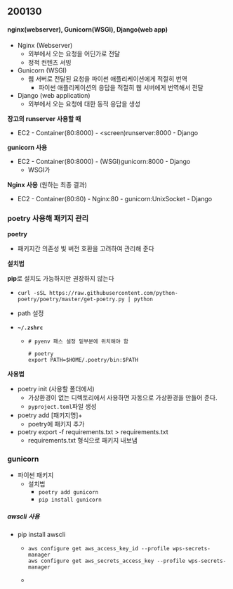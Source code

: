 ## 200130



#### nginx(webserver), Gunicorn(WSGI), Django(web app)

- Nginx (Webserver)
  - 외부에서 오는 요청을 어딘가로 전달
  - 정적 컨텐츠 서빙 
- Gunicorn (WSGI)
  - 웹 서버로 전달된 요청을 파이썬 애플리케이션에게 적절히 번역
    - 파이썬 애플리케이션의 응답을 적절히 웹 서버에게 번역해서 전달
- Django (web application)
  - 외부에서 오는 요청에 대한 동적 응답을 생성

**장고의 runserver 사용할 때**

- EC2 - Container(80:8000) - <screen)runserver:8000 - Django



**gunicorn 사용**

- EC2 - Container(80:8000) - (WSGI)gunicorn:8000 - Django
  - WSGI가 



**Nginx 사용**	(원하는 최종 결과)

- EC2 - Container(80:80) - Nginx:80 - gunicorn:UnixSocket - Django



### poetry 사용해 패키지 관리

**poetry**

- 패키지간 의존성 빛 버전 호환을 고려하여 관리해 준다

**설치법**

**pip**로 설치도 가능하지만 권장하지 않는다

- `curl -sSL https://raw.githubusercontent.com/python-poetry/poetry/master/get-poetry.py | python`

- path 설정

- **`~/.zshrc`**

  - ```shell
  	# pyenv 패스 설정 밑부분에 위치해야 함
  	
  	# poetry
	export PATH=$HOME/.poetry/bin:$PATH
  	```

**사용법**

- poetry init (사용할 폴더에서)
  - 가상환경이 없는 디렉토리에서 사용하면 자동으로 가상환경을 만들어 준다.
  - `pyproject.toml`파일 생성
- poetry add [패키지명]+
  - poetry에 패키지 추가
- poetry export -f requirements.txt > requirements.txt
  - requirements.txt 형식으로 패키지 내보냄

### gunicorn

- 파이썬 패키지
  - 설치법
    - `poetry add gunicorn`
    - `pip install gunicorn`



##### awscli 사용

- pip install awscli

  - ```
    aws configure get aws_access_key_id --profile wps-secrets-manager
    aws configure get aws_secrets_access_key --profile wps-secrets-manager
    ```

  - 

